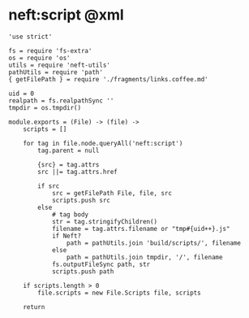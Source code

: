 neft:script @xml
================

	'use strict'

	fs = require 'fs-extra'
	os = require 'os'
	utils = require 'neft-utils'
	pathUtils = require 'path'
	{ getFilePath } = require './fragments/links.coffee.md'

	uid = 0
	realpath = fs.realpathSync ''
	tmpdir = os.tmpdir()

	module.exports = (File) -> (file) ->
		scripts = []

		for tag in file.node.queryAll('neft:script')
			tag.parent = null

			{src} = tag.attrs
			src ||= tag.attrs.href

			if src
				src = getFilePath File, file, src
				scripts.push src
			else
				# tag body
				str = tag.stringifyChildren()
				filename = tag.attrs.filename or "tmp#{uid++}.js"
				if Neft?
					path = pathUtils.join 'build/scripts/', filename
				else
					path = pathUtils.join tmpdir, '/', filename
				fs.outputFileSync path, str
				scripts.push path

		if scripts.length > 0
			file.scripts = new File.Scripts file, scripts

		return
